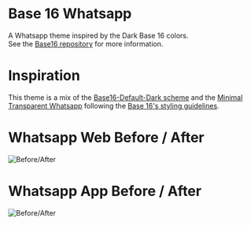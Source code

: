 # Base 16 Whatsapp
A Whatsapp theme inspired by the Dark Base 16 colors.  
See the [Base16 repository](https://github.com/chriskempson/base16) for more information.  

# Inspiration
This theme is a mix of the [Base16-Default-Dark scheme](https://github.com/chriskempson/base16-default-schemes) and the [Minimal Transparent Whatsapp](https://userstyles.org/styles/137361/minimal-transparent-whatsapp) following the [Base 16's styling guidelines](https://github.com/chriskempson/base16/blob/master/styling.md).  

# Whatsapp Web Before / After
![Before/After](https://i.imgur.com/s14iOT9.png)

# Whatsapp App Before / After
![Before/After](https://i.imgur.com/IJIq48f.png)
